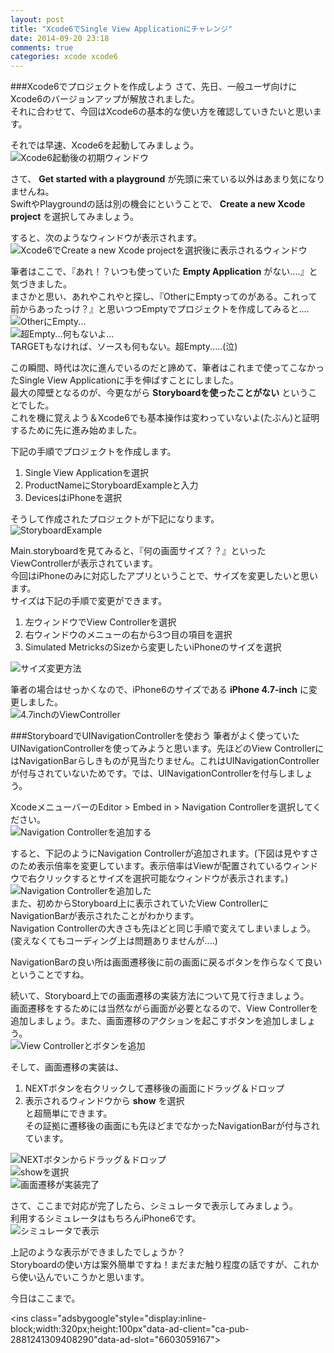 ```yaml
---
layout: post
title: "Xcode6でSingle View Applicationにチャレンジ"
date: 2014-09-20 23:18
comments: true
categories: xcode xcode6
---
```


###Xcode6でプロジェクトを作成しよう
さて、先日、一般ユーザ向けにXcode6のバージョンアップが解放されました。  
それに合わせて、今回はXcode6の基本的な使い方を確認していきたいと思います。  

それでは早速、Xcode6を起動してみましょう。  
![Xcode6起動後の初期ウィンドウ](/images/xcode6_1.png)  

<!--more-->

さて、 **Get started with a playground** が先頭に来ている以外はあまり気になりませんね。  
SwiftやPlaygroundの話は別の機会にということで、 **Create a new Xcode project** を選択してみましょう。  

すると、次のようなウィンドウが表示されます。  
![Xcode6でCreate a new Xcode projectを選択後に表示されるウィンドウ](/images/xcode6_2.png)  

筆者はここで、『あれ！？いつも使っていた **Empty Application** がない....』と気づきました。  
まさかと思い、あれやこれやと探し、『OtherにEmptyってのがある。これって前からあったっけ？』と思いつつEmptyでプロジェクトを作成してみると....  
![OtherにEmpty...](/images/xcode6_3.png)  
![超Empty...何もないよ...](/images/xcode6_4.png)  
TARGETもなければ、ソースも何もない。超Empty.....(泣)  

この瞬間、時代は次に進んでいるのだと諦めて、筆者はこれまで使ってこなかったSingle View Applicationに手を伸ばすことにしました。  
最大の障壁となるのが、今更ながら **Storyboardを使ったことがない** ということでした。  
これを機に覚えよう＆Xcode6でも基本操作は変わっていないよ(たぶん)と証明するために先に進み始めました。  

下記の手順でプロジェクトを作成します。  
1. Single View Applicationを選択  
2. ProductNameにStoryboardExampleと入力  
3. DevicesはiPhoneを選択  

そうして作成されたプロジェクトが下記になります。  
![StoryboardExample](/images/xcode6_5.png)  

Main.storyboardを見てみると、『何の画面サイズ？？』といったViewControllerが表示されています。  
今回はiPhoneのみに対応したアプリということで、サイズを変更したいと思います。  
サイズは下記の手順で変更ができます。  

1. 左ウィンドウでView Controllerを選択  
2. 右ウィンドウのメニューの右から3つ目の項目を選択  
3. Simulated MetricksのSizeから変更したいiPhoneのサイズを選択  

![サイズ変更方法](/images/xcode6_6.png)  

筆者の場合はせっかくなので、iPhone6のサイズである **iPhone 4.7-inch** に変更しました。  
![4.7inchのViewController](/images/xcode6_7.png)  

###StoryboardでUINavigationControllerを使おう
筆者がよく使っていたUINavigationControllerを使ってみようと思います。先ほどのView ControllerにはNavigationBarらしきものが見当たりません。これはUINavigationControllerが付与されていないためです。では、UINavigationControllerを付与しましょう。  

XcodeメニューバーのEditor > Embed in > Navigation Controllerを選択してください。  
![Navigation Controllerを追加する](/images/xcode6_8.png)  

すると、下記のようにNavigation Controllerが追加されます。(下図は見やすさのため表示倍率を変更しています。表示倍率はViewが配置されているウィンドウで右クリックするとサイズを選択可能なウィンドウが表示されます。)  
![Navigation Controllerを追加した](/images/xcode6_9.png)  
また、初めからStoryboard上に表示されていたView ControllerにNavigationBarが表示されたことがわかります。  
Navigation Controllerの大きさも先ほどと同じ手順で変えてしまいましょう。(変えなくてもコーディング上は問題ありませんが....)  

NavigationBarの良い所は画面遷移後に前の画面に戻るボタンを作らなくて良いということですね。  

続いて、Storyboard上での画面遷移の実装方法について見て行きましょう。  
画面遷移をするためには当然ながら画面が必要となるので、View Controllerを追加しましょう。また、画面遷移のアクションを起こすボタンを追加しましょう。  
![View Controllerとボタンを追加](/images/xcode6_10.png)  

そして、画面遷移の実装は、  
1. NEXTボタンを右クリックして遷移後の画面にドラッグ＆ドロップ  
2. 表示されるウィンドウから **show** を選択  
と超簡単にできます。  
その証拠に遷移後の画面にも先ほどまでなかったNavigationBarが付与されています。  

![NEXTボタンからドラッグ＆ドロップ](/images/xcode6_11.png)  
![showを選択](/images/xcode6_12.png)  
![画面遷移が実装完了](/images/xcode6_13.png)  

さて、ここまで対応が完了したら、シミュレータで表示してみましょう。  
利用するシミュレータはもちろんiPhone6です。  
![シミュレータで表示](/images/xcode6_14.png)  

上記のような表示ができましたでしょうか？  
Storyboardの使い方は案外簡単ですね！まだまだ触り程度の話ですが、これから使い込んでいこうかと思います。  

今日はここまで。  

<script async src="//pagead2.googlesyndication.com/pagead/js/adsbygoogle.js"></script>
<ins class="adsbygoogle"style="display:inline-block;width:320px;height:100px"data-ad-client="ca-pub-2881241309408290"data-ad-slot="6603059167"></ins>
<script>
(adsbygoogle = window.adsbygoogle || []).push({});
</script>
